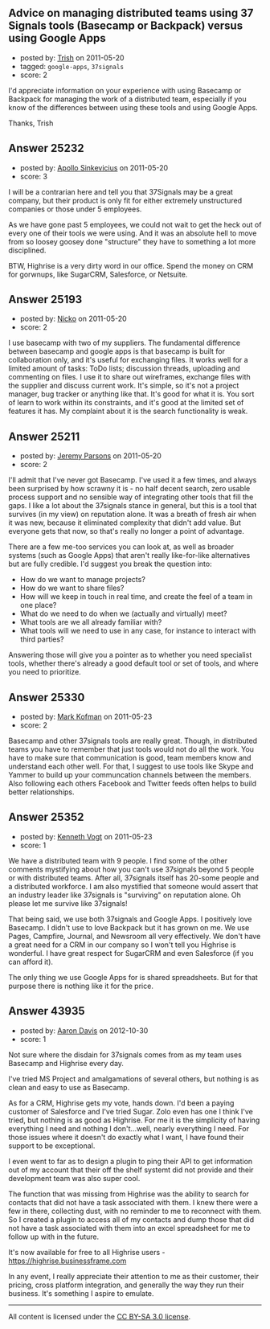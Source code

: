 ## Advice on managing distributed teams using 37 Signals tools (Basecamp or Backpack) versus using Google Apps

- posted by: [Trish](https://stackexchange.com/users/-1/5562-trish) on 2011-05-20
- tagged: `google-apps`, `37signals`
- score: 2

I'd appreciate information on your experience with using Basecamp or Backpack for managing the work of a distributed team, especially if you know of the differences between using these tools and using Google Apps.

Thanks,
Trish



## Answer 25232

- posted by: [Apollo Sinkevicius](https://stackexchange.com/users/-1/2119-apollo-sinkevicius) on 2011-05-20
- score: 3

I will be a contrarian here and tell you that 37Signals may be a great company, but their product is only fit for either extremely unstructured companies or those under 5 employees.

As we have gone past 5 employees, we could not wait to get the heck out of every one of their tools we were using. And it was an absolute hell to move from so loosey goosey done "structure" they have to something a lot more disciplined.

BTW, Highrise is a very dirty word in our office. Spend the money on CRM for gorwnups, like SugarCRM, Salesforce, or Netsuite.


## Answer 25193

- posted by: [Nicko](https://stackexchange.com/users/-1/7870-nicko) on 2011-05-20
- score: 2

I use basecamp with two of my suppliers.  The fundamental difference between basecamp and google apps is that basecamp is built for collaboration only, and it's useful for exchanging files.  It works well for a limited amount of tasks:  ToDo lists; discussion threads, uploading and commenting on files.  I use it to share out wireframes, exchange files with the supplier and discuss current work.  It's simple, so it's not a project manager, bug tracker or anything like that. It's good for what it is. You sort of learn to work within its constraints, and it's good at the limited set of features it has.  My complaint about it is the search functionality is weak.


## Answer 25211

- posted by: [Jeremy Parsons](https://stackexchange.com/users/-1/4291-jeremy-parsons) on 2011-05-20
- score: 2

I'll admit that I've never got Basecamp. I've used it a few times, and always been surprised by how scrawny it is - no half decent search, zero usable process support and no sensible way of integrating other tools that fill the gaps. I like a lot about the 37signals stance in general, but this is a tool that survives (in my view) on reputation alone. It was a breath of fresh air when it was new, because it eliminated complexity that didn't add value. But everyone gets that now, so that's really no longer a point of advantage.

There are a few me-too services you can look at, as well as broader systems (such as Google Apps) that aren't really like-for-like alternatives but are fully credible. I'd suggest you break the question into:

 - How do we want to manage projects?
 - How do we want to share files?
 - How will we keep in touch in real time, and create the feel of a team in one place?
 - What do we need to do when we (actually and virtually) meet?
 - What tools are we all already familiar with?
 - What tools will we need to use in any case, for instance to interact with third parties?

Answering those will give you a pointer as to whether you need specialist tools, whether there's already a good default tool or set of tools, and where you need to prioritize.


## Answer 25330

- posted by: [Mark Kofman](https://stackexchange.com/users/-1/186-mark-kofman) on 2011-05-23
- score: 2

Basecamp and other 37signals tools are really great. Though, in distributed teams you have to remember that just tools would not do all the work. You have to make sure that communication is good, team members know and understand each other well. For that, I suggest to use tools like Skype and Yammer to build up your communcation channels between the members. Also following each others Facebook and Twitter feeds often helps to build better relationships. 


## Answer 25352

- posted by: [Kenneth Vogt](https://stackexchange.com/users/-1/6736-kenneth-vogt) on 2011-05-23
- score: 1

We have a distributed team with 9 people. I find some of the other comments mystifying about how you can't use 37signals beyond 5 people or with distributed teams. After all, 37signals itself has 20-some people and a distributed workforce. I am also mystified that someone would assert that an industry leader like 37signals is "surviving" on reputation alone. Oh please let me survive like 37signals!

That being said, we use both 37signals and Google Apps. I positively love Basecamp. I didn't use to love Backpack but it has grown on me. We use Pages, Campfire, Journal, and Newsroom all very effectively. We don't have a great need for a CRM in our company so I won't tell you Highrise is wonderful. I have great respect for SugarCRM and even Salesforce (if you can afford it).

The only thing we use Google Apps for is shared spreadsheets. But for that purpose there is nothing like it for the price.


## Answer 43935

- posted by: [Aaron Davis](https://stackexchange.com/users/-1/21391-aaron-davis) on 2012-10-30
- score: 1

Not sure where the disdain for 37signals comes from as my team uses Basecamp and Highrise every day.

I've tried MS Project and amalgamations of several others, but nothing is as clean and easy to use as Basecamp.

As for a CRM, Highrise gets my vote, hands down.  I'd been a paying customer of Salesforce and I've tried Sugar.  Zolo even has one I think I've tried, but nothing is as good as Highrise.  For me it is the simplicity of having everything I need and nothing I don't...well, nearly everything I need.  For those issues where it doesn't do exactly what I want, I have found their support to be exceptional. 

I even went to far as to design a plugin to ping their API to get information out of my account that their off the shelf systemt did not provide and their development team was also super cool.

The function that was missing from Highrise was the ability to search for contacts that did not have a task associated with them.  I knew there were a few in there, collecting dust, with no reminder to me to reconnect with them.  So I created a plugin to access all of my contacts and dump those that did not have a task associated with them into an excel spreadsheet for me to follow up with in the future.  

It's now available for free to all Highrise users - https://highrise.businessframe.com

In any event, I really appreciate their attention to me as their customer, their pricing, cross platform integration, and generally the way they run their business.  It's something I aspire to emulate.



---

All content is licensed under the [CC BY-SA 3.0 license](https://creativecommons.org/licenses/by-sa/3.0/).
